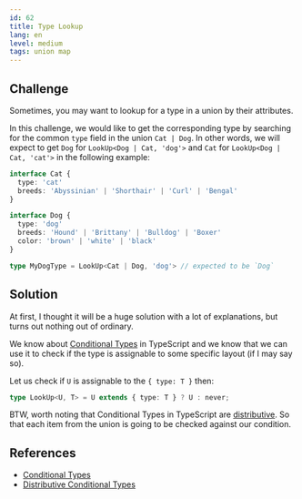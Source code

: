 ```yaml
---
id: 62
title: Type Lookup
lang: en
level: medium
tags: union map
---
```


## Challenge

Sometimes, you may want to lookup for a type in a union by their attributes.

In this challenge, we would like to get the corresponding type by searching for the common `type` field in the union `Cat | Dog`.
In other words, we will expect to get `Dog` for `LookUp<Dog | Cat, 'dog'>` and `Cat` for `LookUp<Dog | Cat, 'cat'>` in the following example:

```ts
interface Cat {
  type: 'cat'
  breeds: 'Abyssinian' | 'Shorthair' | 'Curl' | 'Bengal'
}

interface Dog {
  type: 'dog'
  breeds: 'Hound' | 'Brittany' | 'Bulldog' | 'Boxer'
  color: 'brown' | 'white' | 'black'
}

type MyDogType = LookUp<Cat | Dog, 'dog'> // expected to be `Dog`
```

## Solution

At first, I thought it will be a huge solution with a lot of explanations, but turns out nothing out of ordinary.

We know about [Conditional Types](https://www.typescriptlang.org/docs/handbook/release-notes/typescript-2-8.html#conditional-types) in TypeScript and we know that we can use it to check if the type is assignable to some specific layout (if I may say so).

Let us check if `U` is assignable to the `{ type: T }` then:

```ts
type LookUp<U, T> = U extends { type: T } ? U : never;
```

BTW, worth noting that Conditional Types in TypeScript are [distributive](https://www.typescriptlang.org/docs/handbook/release-notes/typescript-2-8.html#distributive-conditional-types).
So that each item from the union is going to be checked against our condition.

## References

- [Conditional Types](https://www.typescriptlang.org/docs/handbook/advanced-types.html#conditional-types)
- [Distributive Conditional Types](https://www.typescriptlang.org/docs/handbook/advanced-types.html#distributive-conditional-types)
